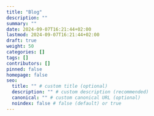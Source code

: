 ```yaml
---
title: "Blog"
description: ""
summary: ""
date: 2024-09-07T16:21:44+02:00
lastmod: 2024-09-07T16:21:44+02:00
draft: true
weight: 50
categories: []
tags: []
contributors: []
pinned: false
homepage: false
seo:
  title: "" # custom title (optional)
  description: "" # custom description (recommended)
  canonical: "" # custom canonical URL (optional)
  noindex: false # false (default) or true
---
```

